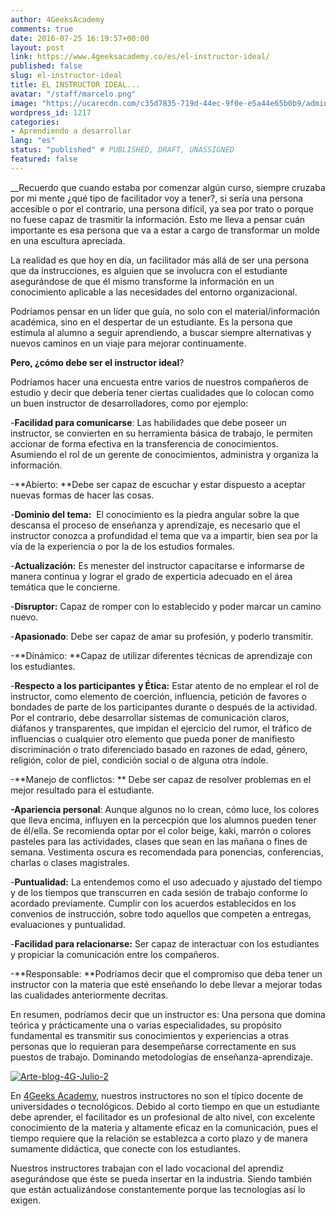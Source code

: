 ```yaml
---
author: 4GeeksAcademy
comments: true
date: 2016-07-25 16:19:57+00:00
layout: post
link: https://www.4geeksacademy.co/es/el-instructor-ideal/
published: false
slug: el-instructor-ideal
title: EL INSTRUCTOR IDEAL...
avatar: "/staff/marcelo.png"
image: "https://ucarecdn.com/c35d7835-719d-44ec-9f0e-e5a44e65b0b9/adminajax1.jpeg"
wordpress_id: 1217
categories:
- Aprendiendo a desarrollar
lang: "es"
status: "published" # PUBLISHED, DRAFT, UNASSIGNED
featured: false
---
```


__Recuerdo que cuando estaba por comenzar algún curso, siempre cruzaba por mi mente ¿qué tipo de facilitador voy a tener?, si sería una persona accesible o por el contrario, una persona difícil, ya sea por trato o porque no fuese capaz de trasmitir la información. Esto me lleva a pensar cuán importante es esa persona que va a estar a cargo de transformar un molde en una escultura apreciada.

La realidad es que hoy en día, un facilitador más allá de ser una persona que da instrucciones, es alguien que se involucra con el estudiante asegurándose de que él mismo transforme la información en un conocimiento aplicable a las necesidades del entorno organizacional.

Podríamos pensar en un líder que guía, no solo con el material/información académica, sino en el despertar de un estudiante. Es la persona que estimula al alumno a seguir aprendiendo, a buscar siempre alternativas y nuevos caminos en un viaje para mejorar continuamente.

**Pero, ¿cómo debe ser el instructor ideal**?

Podríamos hacer una encuesta entre varios de nuestros compañeros de estudio y decir que debería tener ciertas cualidades que lo colocan como un buen instructor de desarrolladores, como por ejemplo:

-**Facilidad para comunicarse**: Las habilidades que debe poseer un instructor, se convierten en su herramienta básica de trabajo, le permiten accionar de forma efectiva en la transferencia de conocimientos. Asumiendo el rol de un gerente de conocimientos, administra y organiza la información.

-**Abierto: **Debe ser capaz de escuchar y estar dispuesto a aceptar nuevas formas de hacer las cosas.

-**Dominio del tema:**  El conocimiento es la piedra angular sobre la que descansa el proceso de enseñanza y aprendizaje, es necesario que el instructor conozca a profundidad el tema que va a impartir, bien sea por la vía de la experiencia o por la de los estudios formales.

-**Actualización:** Es menester del instructor capacitarse e informarse de manera continua y lograr el grado de experticia adecuado en el área temática que le concierne.

-**Disruptor:** Capaz de romper con lo establecido y poder marcar un camino nuevo.

-**Apasionado**: Debe ser capaz de amar su profesión, y poderlo transmitir.

-**Dinámico: **Capaz de utilizar diferentes técnicas de aprendizaje con los estudiantes.

-**Respecto a los participantes** **y Ética:** Estar atento de no emplear el rol de instructor, como elemento de coerción, influencia, petición de favores o bondades de parte de los participantes durante o después de la actividad. Por el contrario, debe desarrollar sistemas de comunicación claros, diáfanos y transparentes, que impidan el ejercicio del rumor, el tráfico de influencias o cualquier otro elemento que pueda poner de manifiesto discriminación o trato diferenciado basado en razones de edad, género, religión, color de piel, condición social o de alguna otra índole.

-**Manejo de conflictos: ** Debe ser capaz de resolver problemas en el mejor resultado para el estudiante.

**-Apariencia personal**: Aunque algunos no lo crean, cómo luce, los colores que lleva encima, influyen en la percecpión que los alumnos pueden tener de él/ella. Se recomienda optar por el color beige, kaki, marrón o colores pasteles para las actividades, clases que sean en las mañana o fines de semana. Vestimenta oscura es recomendada para ponencias, conferencias, charlas o clases magistrales.

-**Puntualidad:** La entendemos como el uso adecuado y ajustado del tiempo y de los tiempos que transcurren en cada sesión de trabajo conforme lo acordado previamente. Cumplir con los acuerdos establecidos en los convenios de instrucción, sobre todo aquellos que competen a entregas, evaluaciones y puntualidad.

-**Facilidad para relacionarse:** Ser capaz de interactuar con los estudiantes y propiciar la comunicación entre los compañeros.

-**Responsable: **Podríamos decir que el compromiso que deba tener un instructor con la materia que esté enseñando lo debe llevar a mejorar todas las cualidades anteriormente decritas.

En resumen, podríamos decir que un instructor es: Una persona que domina teórica y prácticamente una o varias especialidades, su propósito fundamental es transmitir sus conocimientos y experiencias a otras personas que lo requieran para desempeñarse correctamente en sus puestos de trabajo. Dominando metodologías de enseñanza-aprendizaje.

[![Arte-blog-4G-Julio-2](https://4geeksacademy.co/wp-content/uploads/2016/07/Arte-blog-4G-Julio-21-672x1024-1.png)](https://4geeksacademy.coapp/uploads/2016/07/Arte-blog-4G-Julio-21.png)

En [4Geeks Academy](breathco.de), nuestros instructores no son el típico docente de universidades o tecnológicos. Debido al corto tiempo en que un estudiante debe aprender, el facilitador es un profesional de alto nivel, con excelente conocimiento de la materia y altamente eficaz en la comunicación, pues el tiempo requiere que la relación se establezca a corto plazo y de manera sumamente didáctica, que conecte con los estudiantes.

Nuestros instructores trabajan con el lado vocacional del aprendiz asegurándose que éste se pueda insertar en la industria. Siendo también que están actualizándose constantemente porque las tecnologías así lo exigen.
